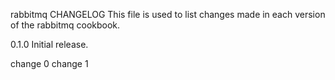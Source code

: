 rabbitmq CHANGELOG
This file is used to list changes made in each version of the rabbitmq cookbook.

0.1.0
Initial release.

change 0
change 1